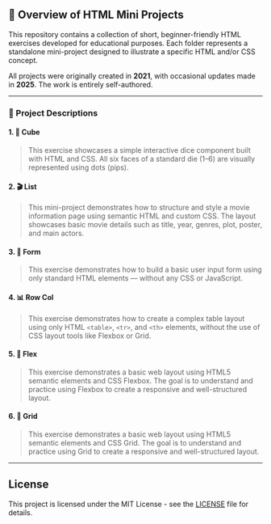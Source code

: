 
## 🧾 Overview of HTML Mini Projects

This repository contains a collection of short, beginner-friendly HTML exercises developed for educational purposes. Each folder represents a standalone mini-project designed to illustrate a specific HTML and/or CSS concept.

All projects were originally created in **2021**, with occasional updates made in **2025**. The work is entirely self-authored.

---

### 📂 Project Descriptions

#### 1. 🧊 Cube  
> This exercise showcases a simple interactive dice component built with HTML and CSS. All six faces of a standard die (1–6) are visually represented using dots (pips).

#### 2. 🎬 List  
> This mini-project demonstrates how to structure and style a movie information page using semantic HTML and custom CSS. The layout showcases basic movie details such as title, year, genres, plot, poster, and main actors.

#### 3. 📝 Form  
> This exercise demonstrates how to build a basic user input form using only standard HTML elements — without any CSS or JavaScript.

#### 4. 📊 Row Col  
> This exercise demonstrates how to create a complex table layout using only HTML `<table>`, `<tr>`, and `<th>` elements, without the use of CSS layout tools like Flexbox or Grid.

#### 5. 📐 Flex  
> This exercise demonstrates a basic web layout using HTML5 semantic elements and CSS Flexbox. The goal is to understand and practice using Flexbox to create a responsive and well-structured layout.

#### 6. 🧱 Grid  
> This exercise demonstrates a basic web layout using HTML5 semantic elements and CSS Grid. The goal is to understand and practice using Grid to create a responsive and well-structured layout.


---

## License

This project is licensed under the MIT License - see the [LICENSE](../LICENSE) file for details.
